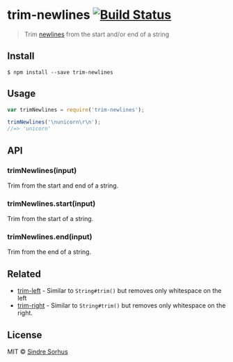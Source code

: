 # trim-newlines [![Build Status](https://travis-ci.org/sindresorhus/trim-newlines.svg?branch=master)](https://travis-ci.org/sindresorhus/trim-newlines)

> Trim [newlines](https://en.wikipedia.org/wiki/Newline) from the start and/or end of a string


## Install

```
$ npm install --save trim-newlines
```


## Usage

```js
var trimNewlines = require('trim-newlines');

trimNewlines('\nunicorn\r\n');
//=> 'unicorn'
```


## API

### trimNewlines(input)

Trim from the start and end of a string.

### trimNewlines.start(input)

Trim from the start of a string.

### trimNewlines.end(input)

Trim from the end of a string.


## Related

- [trim-left](https://github.com/sindresorhus/trim-left) - Similar to `String#trim()` but removes only whitespace on the left
- [trim-right](https://github.com/sindresorhus/trim-right) - Similar to `String#trim()` but removes only whitespace on the right.


## License

MIT © [Sindre Sorhus](http://sindresorhus.com)
